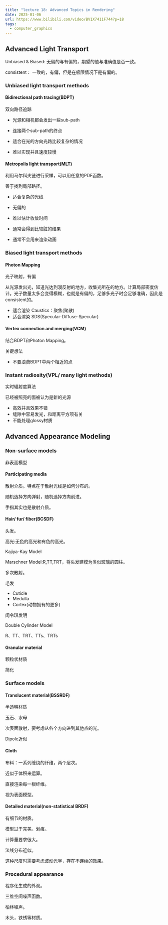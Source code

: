 ```yaml
---
title: "lecture 18: Advanced Topics in Rendering"
date: 2025-01-06
url: https://www.bilibili.com/video/BV1X7411F744?p=18
tags:
  - computer_graphics
---
```


## Advanced Light Transport

Unbiased & Biased: 无偏的与有偏的，期望的值与准确值是否一致。

consistent： 一致的，有偏，但是在极限情况下是有偏的。

### Unbiased light transport methods

#### Bidirectional path tracing(BDPT)

双向路径追踪

- 光源和相机都会发出一些sub-path
- 连接两个sub-path的终点

- 适合在光的方向光路比较复杂的情况
- 难以实现并且速度较慢

#### Metropolis light transport(MLT)

利用马尔科夫链进行采样，可以用任意的PDF函数。

善于找到局部路径。

- 适合复杂的光线
- 无偏的

- 难以估计收敛时间
- 通常会得到比较脏的结果
- 通常不会用来渲染动画

### Biased light transport methods

#### Photon Mapping

光子映射，有偏

从光源发出光，知道光达到漫反射的地方，收集光所在的地方。计算局部密度估计。光子数量太多会变得模糊，也就是有偏的，足够多光子时会足够准确，因此是consistent的。

- 适合渲染 Caustics：聚焦(聚散)
- 适合渲染 SDS(Specular-Diffuse-Specular)

#### Vertex connection and merging(VCM)

结合BDPT和Photon Mapping。

关键想法

- 不要浪费BDPT中两个相近的点

### Instant radiosity(VPL/ many light methods)

实时辐射度算法

已经被照亮的面被认为是新的光源

- 高效并且效果不错
- 缝隙中容易发光，和距离平方项有关
- 不能处理glossy材质

## Advanced Appearance Modeling

### Non-surface models

非表面模型

#### Participating media

散射介质。特点在于散射光线是如何分布的。

随机选择方向弹射，随机选择方向前进。

手指其实也是散射介质。

#### Hair/ fur/ fiber(BCSDF)

头发。

高光:无色的高光和有色的高光。

Kajiya-Kay Model

Marschner Model:R,TT,TRT，将头发建模为类似玻璃的圆柱。

多次散射。

毛发

- Cuticle
- Medulla
- Cortex(动物拥有的更多)

闫令琪发明

Double Cylinder Model

R、TT、TRT、TTs、TRTs

#### Granular material

颗粒状材质

简化

### Surface models

#### Translucent material(BSSRDF)

半透明材质

玉石、水母

次表面散射，要考虑从各个方向进到其他点的光。

Dipole近似

#### Cloth

布料：一系列缠绕的纤维，两个层次。

近似于体积来运算。

直接渲染每一根纤维。

视为表面模型。

#### Detailed material(non-statistical BRDF)

有细节的材质。

模型过于完美。划痕。

计算量要求很大。

法线分布近似。

这种尺度时需要考虑波动光学，存在不连续的效果。

### Procedural appearance

程序化生成的外观。

三维空间噪声函数。

柏林噪声。

木头，铁锈等材质。
